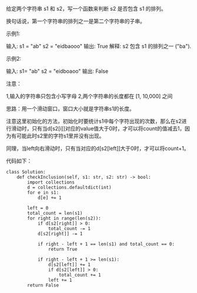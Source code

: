 给定两个字符串 s1 和 s2，写一个函数来判断 s2 是否包含 s1 的排列。

换句话说，第一个字符串的排列之一是第二个字符串的子串。

示例1:

输入: s1 = "ab" s2 = "eidbaooo"
输出: True
解释: s2 包含 s1 的排列之一 ("ba").
 

示例2:

输入: s1= "ab" s2 = "eidboaoo"
输出: False
 

注意：

1,输入的字符串只包含小写字母
2,两个字符串的长度都在 [1, 10,000] 之间

思路：用一个滑动窗口，窗口大小就是字符串s1的长度。

注意这里初始化的方法，初始化时要统计s1中每个字符出现的次数，那么在s2进行滑动时，只有当d[s2[i]]对应的value值大于0时，才可以将count的值减去1，因为有可能此时s2里的字符s1里并没有出现。

同理，当left向右滑动时，只有当对应的d[s2[left]]大于0时，才可以将count+1。

代码如下：
```
class Solution:
    def checkInclusion(self, s1: str, s2: str) -> bool:
        import collections
        d = collections.defaultdict(int)
        for e in s1:
            d[e] += 1
        
        left = 0
        total_count = len(s1)
        for right in range(len(s2)):
            if d[s2[right]] > 0:
                total_count -= 1
            d[s2[right]] -= 1

            if right - left + 1 == len(s1) and total_count == 0:
                return True
            
            if right - left + 1 >= len(s1):
                d[s2[left]] += 1
                if d[s2[left]] > 0:
                    total_count += 1
                left += 1
        return False

```